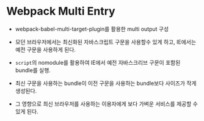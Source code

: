 # Webpack Multi Entry

- webpack-babel-multi-target-plugin를 활용한 multi output 구성

- 모던 브라우저에서는 최신화된 자바스크립트 구문을 사용할수 있게 하고, IE에서는 예전 구문을 사용하게 된다.

- `script`의 nomodule를 활용하여 IE에서 예전 자바스크리브 구문이 포함된 bundle를 실행.

- 최신 구문을 사용하는 bundle이 이전 구문을 사용하는 bundle보다 사이즈가 작게 생성된다.

- 그 영향으로 최신 브라우저를 사용하는 이용자에게 보다 가벼운 서비스를 제공할 수 있게 된다.
